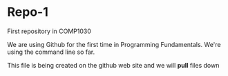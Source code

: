 # Repo-1
First repository in COMP1030

We are using Github for the first time in Programming Fundamentals. We're using the command line so far.

This file is being created on the github web site and we will <strong>pull</strong> files down
